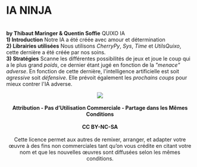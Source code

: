 #  IA NINJA
<br/>**by Thibaut Maringer & Quentin Soffie**
QUIXO IA
<br/>**1) Introduction**
Notre IA a été créée avec amour et détermination
<br/>**2) Librairies utilisées**
Nous utilisons *CherryPy*, *Sys*, *Time* et *UtilsQuixo*, cette dernière a été créée par nos soins.
<br/>**3) Stratégies**
Scanne les différentes possibilités de jeux et joue le coup qui a le plus grand *poids*, ce dernier étant jugé en fonction de la *"menace" adverse*. En fonction de cette dernière, l'intelligence artificielle est soit *agressive* soit *défensive*. Elle prévoit également les *prochains coups* pour mieux contrer l'IA adverse.
<br/><div align="center"><img src  =  "https://licensebuttons.net/l/by-nc-sa/3.0/88x31.png"></div>
<br/><div align="center">**Attribution - Pas d’Utilisation Commerciale - Partage dans les Mêmes Conditions**</div>
<br/><div align="center">**CC BY-NC-SA**</div>
<br/><div align="center">Cette licence permet aux autres de remixer, arranger, et adapter votre œuvre à des fins non commerciales tant qu’on vous crédite en citant votre nom et que les nouvelles œuvres sont diffusées selon les mêmes conditions.</div>